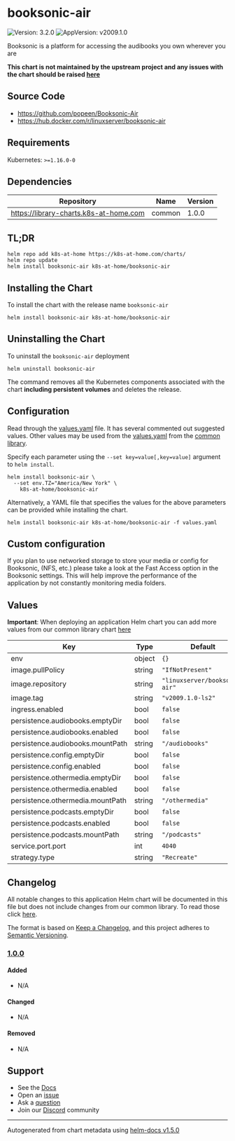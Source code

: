 # booksonic-air

![Version: 3.2.0](https://img.shields.io/badge/Version-3.2.0-informational?style=flat-square) ![AppVersion: v2009.1.0](https://img.shields.io/badge/AppVersion-v2009.1.0-informational?style=flat-square)

Booksonic is a platform for accessing the audibooks you own wherever you are

**This chart is not maintained by the upstream project and any issues with the chart should be raised [here](https://github.com/k8s-at-home/charts/issues/new/choose)**

## Source Code

* <https://github.com/popeen/Booksonic-Air>
* <https://hub.docker.com/r/linuxserver/booksonic-air>

## Requirements

Kubernetes: `>=1.16.0-0`

## Dependencies

| Repository | Name | Version |
|------------|------|---------|
| https://library-charts.k8s-at-home.com | common | 1.0.0 |

## TL;DR

```console
helm repo add k8s-at-home https://k8s-at-home.com/charts/
helm repo update
helm install booksonic-air k8s-at-home/booksonic-air
```

## Installing the Chart

To install the chart with the release name `booksonic-air`

```console
helm install booksonic-air k8s-at-home/booksonic-air
```

## Uninstalling the Chart

To uninstall the `booksonic-air` deployment

```console
helm uninstall booksonic-air
```

The command removes all the Kubernetes components associated with the chart **including persistent volumes** and deletes the release.

## Configuration

Read through the [values.yaml](./values.yaml) file. It has several commented out suggested values.
Other values may be used from the [values.yaml](../common/values.yaml) from the [common library](../common).

Specify each parameter using the `--set key=value[,key=value]` argument to `helm install`.

```console
helm install booksonic-air \
  --set env.TZ="America/New York" \
    k8s-at-home/booksonic-air
```

Alternatively, a YAML file that specifies the values for the above parameters can be provided while installing the chart.

```console
helm install booksonic-air k8s-at-home/booksonic-air -f values.yaml
```

## Custom configuration

If you plan to use networked storage to store your media or config for Booksonic, (NFS, etc.) please take a look at the
Fast Access option in the Booksonic settings. This will help improve the performance of the application
by not constantly monitoring media folders.

## Values

**Important**: When deploying an application Helm chart you can add more values from our common library chart [here](https://github.com/k8s-at-home/charts/tree/master/charts/common/)

| Key | Type | Default | Description |
|-----|------|---------|-------------|
| env | object | `{}` |  |
| image.pullPolicy | string | `"IfNotPresent"` |  |
| image.repository | string | `"linuxserver/booksonic-air"` |  |
| image.tag | string | `"v2009.1.0-ls2"` |  |
| ingress.enabled | bool | `false` |  |
| persistence.audiobooks.emptyDir | bool | `false` |  |
| persistence.audiobooks.enabled | bool | `false` |  |
| persistence.audiobooks.mountPath | string | `"/audiobooks"` |  |
| persistence.config.emptyDir | bool | `false` |  |
| persistence.config.enabled | bool | `false` |  |
| persistence.othermedia.emptyDir | bool | `false` |  |
| persistence.othermedia.enabled | bool | `false` |  |
| persistence.othermedia.mountPath | string | `"/othermedia"` |  |
| persistence.podcasts.emptyDir | bool | `false` |  |
| persistence.podcasts.enabled | bool | `false` |  |
| persistence.podcasts.mountPath | string | `"/podcasts"` |  |
| service.port.port | int | `4040` |  |
| strategy.type | string | `"Recreate"` |  |

## Changelog

All notable changes to this application Helm chart will be documented in this file but does not include changes from our common library. To read those click [here](https://github.com/k8s-at-home/library-charts/tree/main/charts/stable/common#changelog).

The format is based on [Keep a Changelog](https://keepachangelog.com/en/1.0.0/), and this project adheres to [Semantic Versioning](https://semver.org/spec/v2.0.0.html).

### [1.0.0]

#### Added

- N/A

#### Changed

- N/A

#### Removed

- N/A

[1.0.0]: #1.0.0

## Support

- See the [Docs](https://docs.k8s-at-home.com/our-helm-charts/getting-started/)
- Open an [issue](https://github.com/k8s-at-home/charts/issues/new/choose)
- Ask a [question](https://github.com/k8s-at-home/organization/discussions)
- Join our [Discord](https://discord.gg/sTMX7Vh) community

----------------------------------------------
Autogenerated from chart metadata using [helm-docs v1.5.0](https://github.com/norwoodj/helm-docs/releases/v1.5.0)